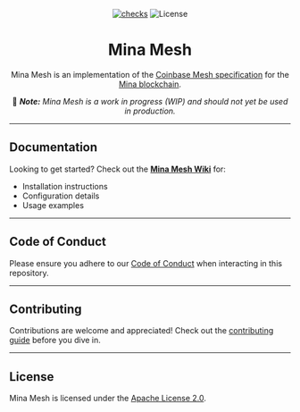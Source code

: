 <div align="center">

[![checks](https://github.com/MinaFoundation/MinaMesh/actions/workflows/checks.yaml/badge.svg)](https://github.com/MinaFoundation/MinaMesh/actions/workflows/checks.yaml)
![License](https://img.shields.io/badge/license-Apache%202.0-blue)

# **Mina Mesh**

Mina Mesh is an implementation of the
[Coinbase Mesh specification](https://docs.cdp.coinbase.com/mesh/docs/welcome) for the
[Mina blockchain](https://minaprotocol.com/).

🚧 _**Note:** Mina Mesh is a work in progress (WIP) and should not yet be used in production._

</div>

---

## **Documentation**

Looking to get started? Check out the
**[Mina Mesh Wiki](https://github.com/MinaFoundation/MinaMesh/wiki)** for:

- Installation instructions
- Configuration details
- Usage examples

---

## **Code of Conduct**

Please ensure you adhere to our [Code of Conduct](CODE_OF_CONDUCT.md) when interacting in this
repository.

---

## **Contributing**

Contributions are welcome and appreciated! Check out the [contributing guide](CONTRIBUTING.md)
before you dive in.

---

## **License**

Mina Mesh is licensed under the [Apache License 2.0](LICENSE).
